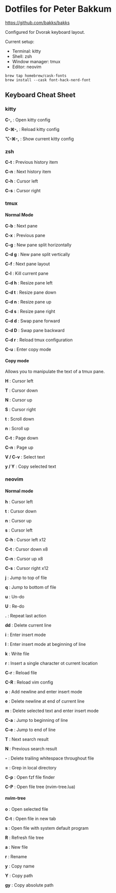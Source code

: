 # Dotfiles for Peter Bakkum

https://github.com/bakks/bakks

Configured for Dvorak keyboard layout.

Current setup:

* Terminal: kitty
* Shell: zsh
* Window manager: tmux
* Editor: neovim

```
brew tap homebrew/cask-fonts
brew install --cask font-hack-nerd-font
```

## Keyboard Cheat Sheet

### kitty

**C-,**
: Open kitty config

**C-⌘-,**
: Reload kitty config

**⌥-⌘-,**
: Show current kitty config

### zsh

**C-t**
: Previous history item

**C-n**
: Next history item

**C-h**
: Cursor left

**C-s**
: Cursor right

### tmux

#### Normal Mode

**C-b**
: Next pane

**C-x**
: Previous pane

**C-g**
: New pane split horizontally

**C-d g**
: New pane split vertically

**C-f**
: Next pane layout

**C-l**
: Kill current pane

**C-d h**
: Resize pane left

**C-d t**
: Resize pane down

**C-d n**
: Resize pane up

**C-d s**
: Resize pane right

**C-d d**
: Swap pane forward

**C-d D**
: Swap pane backward

**C-d r**
: Reload tmux configuration

**C-u**
: Enter copy mode

#### Copy mode

Allows you to manipulate the text of a tmux pane.

**H**
: Cursor left

**T**
: Cursor down

**N**
: Cursor up

**S**
: Cursor right

**t**
: Scroll down

**n**
: Scroll up

**C-t**
: Page down

**C-n**
: Page up

**V / C-v**
: Select text

**y / Y**
: Copy selected text

### neovim

#### Normal mode

**h**
: Cursor left

**t**
: Cursor down

**n**
: Cursor up

**s**
: Cursor left

**C-h**
: Cursor left x12

**C-t**
: Cursor down x8

**C-n**
: Cursor up x8

**C-s**
: Cursor right x12

**j**
: Jump to top of file

**q**
: Jump to bottom of file

**u**
: Un-do

**U**
: Re-do

**.**
: Repeat last action

**dd**
: Delete current line

**i**
: Enter insert mode

**I**
: Enter insert mode at beginning of line

**k**
: Write file

**r**
: Insert a single character ot current location

**C-r**
: Reload file

**C-R**
: Reload vim config

**o**
: Add newline and enter insert mode

**e**
: Delete newline at end of current line

**m**
: Delete selected text and enter insert mode

**C-a**
: Jump to beginning of line

**C-e**
: Jump to end of line

**T**
: Next search result

**N**
: Previous search result

**-**
: Delete trailing whitespace throughout file

**=**
: Grep in local directory

**C-p**
: Open fzf file finder

**C-P**
: Open file tree (nvim-tree.lua)

#### nvim-tree

**o**
: Open selected file

**C-t**
: Open file in new tab

**s**
: Open file with system default program

**R**
: Refresh file tree

**a**
: New file

**r**
: Rename

**y**
: Copy name

**Y**
: Copy path

**gy**
: Copy absolute path
